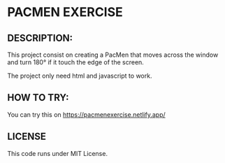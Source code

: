 # PACMEN EXERCISE

## DESCRIPTION:
This project consist on creating a PacMen that moves across the window and turn 180° if it touch the edge of the screen.


The project only need html and javascript to work.


## HOW TO TRY:
You can try this on https://pacmenexercise.netlify.app/

## LICENSE
This code runs under MIT License.